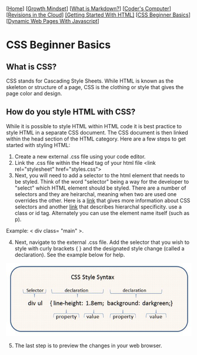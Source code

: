 [[Home](README.md)] [[Growth Mindset](growthmindset.md)] [[What is Markdown?](learning_markdown.md)] [[Coder's Computer](coders_computer.md)] [[Revisions in the Cloud](revisions_in_the_cloud.md)] [[Getting Started With HTML]](gettingstartedwithhtml.md) [[CSS Beginner Basics](css_basics.md)] [[Dynamic Web Pages With Javascript](dynamic_webpages_with_javascript.md)]
# CSS Beginner Basics

## What is CSS?
CSS stands for Cascading Style Sheets.  While HTML is known as the skeleton or structure of a page, CSS is the clothing or style that gives the page color and design.

## How do you style HTML with CSS?
While it is possible to style HTML within HTML code it is best practice to style HTML in a separate CSS document.  The CSS document is then linked within the head section of the HTML category.  Here are a few steps to get started with styling HTML:
1. Create a new external .css file using your code editor.
2. Link the .css file within the Head tag of your html file &lt;link rel="stylesheet" href="styles.css"&gt;
3. Next, you will need to add a selector to the html element that needs to be styled.  Think of the word "selector" being a way for the developer to "select" which HTML element should be styled.  There are a number of selectors and they are heirarchal, meaning when two are used one overrides the other.  Here is a [link](https://www.w3schools.com/css/css_examples.asp) that gives more information about CSS selectors and another [link](https://www.w3schools.com/css/css_specificity.asp) that describes hierarchal specificity.  use a class or id tag.  Alternately you can use the element name itself (such as p).  

Example:  &lt; div class= "main" &gt;.  

4. Next, navigate to the external .css file.  Add the selector that you wish to style with curly brackets { } and the designated style change (called a declaration).  See the example below for help. 

![CSS syntax diagram](images/CSSsyntax.jpg)

5. The last step is to preview the changes in your web browser.


